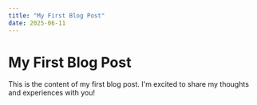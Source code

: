```yaml
---
title: "My First Blog Post"
date: 2025-06-11
---
```


# My First Blog Post

This is the content of my first blog post. I'm excited to share my thoughts and experiences with you!
